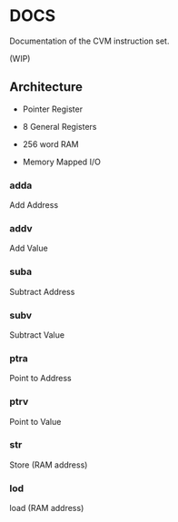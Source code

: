 # DOCS

Documentation of the CVM instruction set.

(WIP)

## Architecture

- Pointer Register

- 8 General Registers

- 256 word RAM

- Memory Mapped I/O


### adda

Add Address

### addv

Add Value

### suba

Subtract Address

### subv

Subtract Value

### ptra

Point to Address

### ptrv

Point to Value

### str

Store (RAM address)

### lod

load (RAM address)
